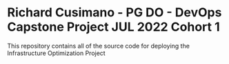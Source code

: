 # Richard Cusimano - PG DO - DevOps Capstone Project JUL 2022 Cohort 1

This repository contains all of the source code for deploying the Infrastructure Optimization Project
